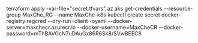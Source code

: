 terraform apply -var-file="secret.tfvars"
az aks get-credentials --resource-group MaxChe_RG --name MaxChe-k8s
kubectl create secret docker-registry regcred --dry-run=client -oyaml --docker-server=maxchecr.azurecr.io --docker-username=MaxCheCR --docker-password=mThBAVGcN7uDAuGx86R6Sk8/SVwBEEC8